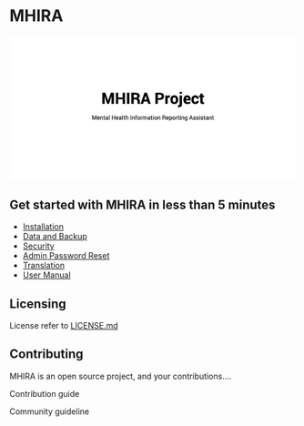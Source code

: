 MHIRA
================================================================

![Banner](resources/images/banner.png "Banner")

Get started with MHIRA in less than 5 minutes
----------------------------------------------------------------

* [Installation](/docs/installation.md)
* [Data and Backup](/docs/data-and-backup.md)
* [Security](/docs/security.md)
* [Admin Password Reset](/docs/admin-password-reset.md)
* [Translation](/docs/translations.md)
* [User Manual](/docs/installation.md)

Licensing
----------------------------------------------------------------

License refer to [LICENSE.md](LICENSE.md)

Contributing
----------------------------------------------------------------

MHIRA is an open source project, and your contributions....

Contribution guide

Community guideline
